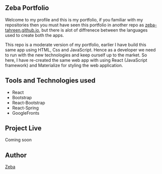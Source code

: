 ## Zeba Portfolio

Welcome to my profile and this is my portfolio, if you familiar with my repositories then you must have seen this portfolio in another repo as [zeba-tahreen.github.io](https://zeba-tahreen.github.io/), but there is alot of diffrenece between the languages used to create both the apps. 

This repo is a moderate version of my portfolio, earlier I have build this same app using HTML, Css and JavaScript. Hence as a developer we need to run with the new technologies and keep ourself up to the market. So here, I have re-created the same web app with using React (JavaScript framework) and Materialize for styling the web application. 

## Tools and Technologies used

* React
* Bootstrap
* React-Bootstrap
* React-Spring
* GoogleFronts
  

## Project Live

Coming soon

## Author

 [Zeba](https://github.com/zeba-tahreen)
